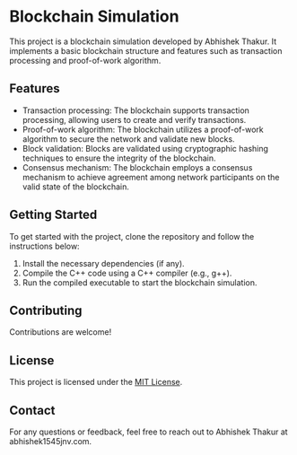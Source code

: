 # Blockchain Simulation

This project is a blockchain simulation developed by Abhishek Thakur. It implements a basic blockchain structure and features such as transaction processing and proof-of-work algorithm.

## Features

- Transaction processing: The blockchain supports transaction processing, allowing users to create and verify transactions.
- Proof-of-work algorithm: The blockchain utilizes a proof-of-work algorithm to secure the network and validate new blocks.
- Block validation: Blocks are validated using cryptographic hashing techniques to ensure the integrity of the blockchain.
- Consensus mechanism: The blockchain employs a consensus mechanism to achieve agreement among network participants on the valid state of the blockchain.

## Getting Started

To get started with the project, clone the repository and follow the instructions below:

1. Install the necessary dependencies (if any).
2. Compile the C++ code using a C++ compiler (e.g., g++).
3. Run the compiled executable to start the blockchain simulation.

## Contributing

Contributions are welcome! 

## License

This project is licensed under the [MIT License](LICENSE).

## Contact

For any questions or feedback, feel free to reach out to Abhishek Thakur at abhishek1545jnv.com.

